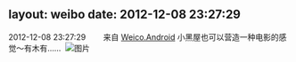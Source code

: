 layout: weibo
date: 2012-12-08 23:27:29
---
2012-12-08 23:27:29  &nbsp;&nbsp;&nbsp;&nbsp;&nbsp;&nbsp; 来自 <a href="http://app.weibo.com/t/feed/l4RWD" rel="nofollow">Weico.Android</a>
小黑屋也可以营造一种电影的感觉～有木有…… ​​​
![图片](https://ww4.sinaimg.cn/large/6d2a6003jw1dzmqhzirfjj.jpg)

